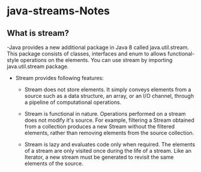 # java-streams-Notes


## What is stream?

-Java provides a new additional package in Java 8 called java.util.stream. This package consists of classes, interfaces and enum to allows functional-style operations on the elements. You can use stream by importing java.util.stream package.


- Stream provides following features:

	- Stream does not store elements. It simply conveys elements from a source such as a data structure, an array, or an I/O channel, through a pipeline of computational operations.
	
	- Stream is functional in nature. Operations performed on a stream does not modify it's source. For example, filtering a Stream obtained from a collection produces a new Stream without the filtered elements, rather than removing elements from the source collection.

	- Stream is lazy and evaluates code only when required.
The elements of a stream are only visited once during the life of a stream. Like an Iterator, a new stream must be generated to revisit the same elements of the source.


